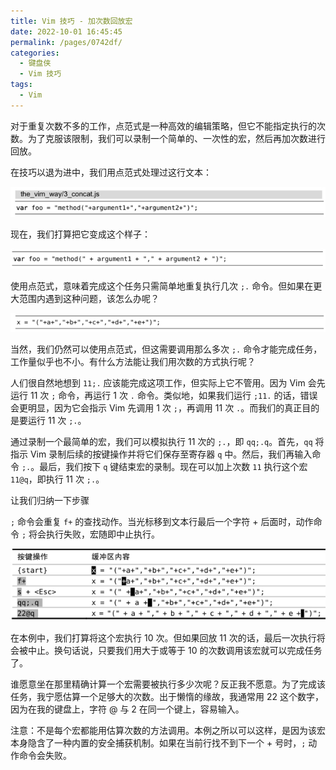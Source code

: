 ```yaml
---
title: Vim 技巧 - 加次数回放宏
date: 2022-10-01 16:45:45
permalink: /pages/0742df/
categories:
  - 键盘侠
  - Vim 技巧
tags:
  - Vim
---
```


对于重复次数不多的工作，点范式是一种高效的编辑策略，但它不能指定执行的次数。为了克服该限制，我们可以录制一个简单的、一次性的宏，然后再加次数进行回放。

在技巧以退为进中，我们用点范式处理过这行文本：

![](../../.vuepress/public/img/vim/128.jpg)

现在，我们打算把它变成这个样子：

![](../../.vuepress/public/img/vim/129.jpg)

使用点范式，意味着完成这个任务只需简单地重复执行几次 `;.` 命令。但如果在更大范围内遇到这种问题，该怎么办呢？

![](../../.vuepress/public/img/vim/141.jpg)

当然，我们仍然可以使用点范式，但这需要调用那么多次 `;.` 命令才能完成任务，工作量似乎也不小。有什么方法能让我们用次数的方式执行呢？

人们很自然地想到 `11;.` 应该能完成这项工作，但实际上它不管用。因为 Vim 会先运行 11 次 `;` 命令，再运行 1 次 `.` 命令。类似地，如果我们运行 `;11.` 的话，错误会更明显，因为它会指示 Vim 先调用 1 次 `;`，再调用 11 次 `.`。而我们的真正目的是要运行 11 次 `;.`。

通过录制一个最简单的宏，我们可以模拟执行 11 次的 `;.`，即 `qq;.q`。首先，`qq` 将指示 Vim 录制后续的按键操作并将它们保存至寄存器 `q` 中。然后，我们再输入命令 `;.`。最后，我们按下 `q` 键结束宏的录制。现在可以加上次数 `11` 执行这个宏 `11@q`，即执行 11 次 `;.`。

让我们归纳一下步骤

`;` 命令会重复 `f+` 的查找动作。当光标移到文本行最后一个字符 + 后面时，动作命令 `;` 将会执行失败，宏随即中止执行。

![](../../.vuepress/public/img/vim/142.jpg)

在本例中，我们打算将这个宏执行 10 次。但如果回放 11 次的话，最后一次执行将会被中止。换句话说，只要我们用大于或等于 10 的次数调用该宏就可以完成任务了。

谁愿意坐在那里精确计算一个宏需要被执行多少次呢？反正我不愿意。为了完成该任务，我宁愿估算一个足够大的次数。出于懒惰的缘故，我通常用 22 这个数字，因为在我的键盘上，字符 @ 与 2 在同一个键上，容易输入。

注意：不是每个宏都能用估算次数的方法调用。本例之所以可以这样，是因为该宏本身隐含了一种内置的安全捕获机制。如果在当前行找不到下一个 + 号时，`;` 动作命令会失败。
